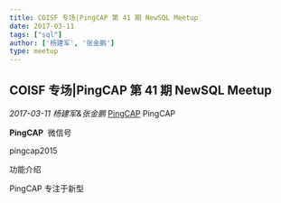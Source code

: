 ```yaml
---
title: COISF 专场|PingCAP 第 41 期 NewSQL Meetup
date: 2017-03-11
tags: ["sql"]
author: ['杨建军', '张金鹏']
type: meetup
---
```


## COISF 专场|PingCAP 第 41 期 NewSQL Meetup

*2017-03-11* *杨建军&张金鹏* [PingCAP](##)
PingCAP

**PingCAP** ![]()
微信号

pingcap2015

功能介绍

PingCAP 专注于新型